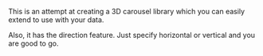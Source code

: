 This is an attempt at creating a 3D carousel library which you can easily extend to use with your data.

Also, it has the direction feature. Just specify horizontal or vertical and you are good to go.